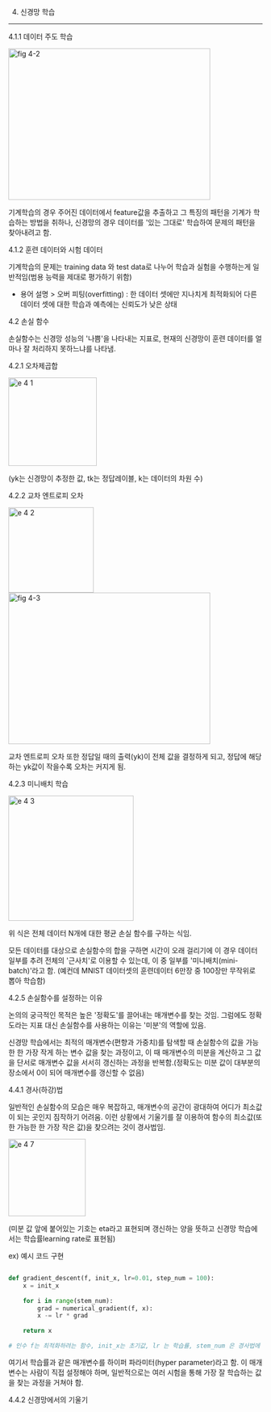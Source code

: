 4. 신경망 학습
--------------

4.1.1 데이터 주도 학습

<img width="400" height = '300' alt="fig 4-2" src="https://user-images.githubusercontent.com/125746059/229109804-2d041d40-0acb-49ec-bedb-d6db604c55cf.png">

기계학습의 경우 주어진 데이터에서 feature값을 추출하고 그 특징의 패턴을 기계가 학습하는 방법을 취하나, 신경망의 경우 데이터를 '있는 그대로' 학습하여 문제의 패턴을 찾아내려고 함. 

4.1.2 훈련 데이터와 시험 데이터

기계학습의 문제는 training data 와 test data로 나누어 학습과 실험을 수행하는게 일반적임(범용 능력을 제대로 평가하기 위함)

* 용어 설명 > 오버 피팅(overfitting) : 한 데이터 셋에만 지나치게 최적화되어 다른 데이터 셋에 대한 학습과 예측에는 신뢰도가 낮은 상태

4.2 손실 함수

손실함수는 신경망 성능의 '나쁨'을 나타내는 지표로, 현재의 신경망이 훈련 데이터를 얼마나 잘 처리하지 못하느냐를 나타냄. 

4.2.1 오차제곱합

<img width="175" alt="e 4 1" src="https://user-images.githubusercontent.com/125746059/229112975-2e455697-7c38-4306-83cd-b3515d6ccaa2.png">

(yk는 신경망이 추정한 값, tk는 정답레이블, k는 데이터의 차원 수)

4.2.2 교차 엔트로피 오차

<img width="169" alt="e 4 2" src="https://user-images.githubusercontent.com/125746059/229115249-3c305647-15ab-477e-bfca-0fa1489a8ddc.png">

<img width="400" height='300' alt="fig 4-3" src="https://user-images.githubusercontent.com/125746059/229115824-ef7b69a6-d6d1-4fd3-99fa-089bf028e32c.png">
                         
교차 엔트로피 오차 또한 정답일 때의 출력(yk)이 전체 값을 결정하게 되고, 정답에 해당하는 yk값이 작을수록 오차는 커지게 됨. 

4.2.3 미니배치 학습

<img width="248" alt="e 4 3" src="https://user-images.githubusercontent.com/125746059/229117648-696bbd6f-2d58-4861-8521-6c05f26fc4be.png">

위 식은 전체 데이터 N개에 대한 평균 손실 함수를 구하는 식임. 

모든 데이터를 대상으로 손실함수의 합을 구하면 시간이 오래 걸리기에 이 경우 데이터 일부를 추려 전체의 '근사치'로 이용할 수 있는데, 이 중 일부를 '미니배치(mini-batch)'라고 함.
(예컨데 MNIST 데이터셋의 훈련데이터 6만장 중 100장만 무작위로 뽑아 학습함)

4.2.5 손실함수를 설정하는 이유

논의의 궁극적인 목적은 높은 '정확도'를 끌어내는 매개변수를 찾는 것임. 그럼에도 정확도라는 지표 대신 손실함수를 사용하는 이유는 '미분'의 역할에 있음. 

신경망 학습에서는 최적의 매개변수(편향과 가중치)를 탐색할 때 손실함수의 값을 가능한 한 가장 작게 하는 변수 값을 찾는 과정이고, 이 때 매개변수의 미분을 계산하고 그 값을 단서로 매개변수 값을 서서히 갱신하는 과정을 반복함.(정확도는 미분 값이 대부분의 장소에서 0이 되어 매개변수를 갱신할 수 없음)

4.4.1 경사(하강)법

일반적인 손실함수의 모습은 매우 복잡하고, 매개변수의 공간이 광대하여 어디가 최소값이 되는 곳인지 짐작하기 어려움. 이런 상황에서 기울기를 잘 이용하여 함수의 최소값(또한 가능한 한 가장 작은 값)을 찾으려는 것이 경사법임. 

<img width="153" alt="e 4 7" src="https://user-images.githubusercontent.com/125746059/229258852-f17d07bc-0539-49a4-8865-c0f94c11ead4.png">

(미분 값 앞에 붙어있는 기호는 eta라고 표현되며 갱신하는 양을 뜻하고 신경망 학습에서는 학습률learning rate로 표현됨)

ex) 예시 코드 구현
```python

def gradient_descent(f, init_x, lr=0.01, step_num = 100):
    x = init_x
    
    for i in range(stem_num):
        grad = numerical_gradient(f, x):
        x -= lr * grad
        
    return x
    
# 인수 f는 최적화하려는 함수, init_x는 초기값, lr 는 학습률, stem_num 은 경사법에 따른 반복 횟수를 의미함. 

```

여기서 학습률과 같은 매개변수를 하이퍼 파라미터(hyper parameter)라고 함. 이 매개변수는 사람이 직접 설정해야 하며, 일반적으로는 여러 시험을 통해 가장 잘 학습하는 값을 찾는 과정을 거쳐야 함. 

4.4.2 신경망에서의 기울기


                      
                         






